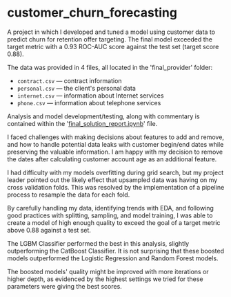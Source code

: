 # customer_churn_forecasting

A project in which I developed and tuned a model using customer data to predict churn for retention offer targeting. The final model exceeded the target metric with a 0.93 ROC-AUC score against the test set (target score 0.88).

The data was provided in 4 files, all located in the 'final_provider' folder:

- `contract.csv` — contract information
- `personal.csv` — the client's personal data
- `internet.csv` — information about Internet services
- `phone.csv` — information about telephone services

Analysis and model development/testing, along with commentary is contained within the '[final_solution_report.ipynb](https://github.com/joshgreenberg8/customer_churn_forecasting/blob/main/final_solution_report.ipynb)' file.

I faced challenges with making decisions about features to add and remove, and how to handle potential data leaks with customer begin/end dates while preserving the valuable information. I am happy with my decision to remove the dates after calculating customer account age as an additional feature.

I had difficulty with my models overfitting during grid search, but my project leader pointed out the likely effect that upsampled data was having on my cross validation folds. This was resolved by the implementation of a pipeline process to resample the data for each fold.

By carefully handling my data, identifying trends with EDA, and following good practices with splitting, sampling, and model training, I was able to create a model of high enough quality to exceed the goal of a target metric above 0.88 against a test set.

The LGBM Classifier performed the best in this analysis, slightly outperforming the CatBoost Classifier. It is not surprising that these boosted models outperformed the Logistic Regression and Random Forest models.

The boosted models' quality might be improved with more iterations or higher depth, as evidenced by the highest settings we tried for these parameters were giving the best scores.
